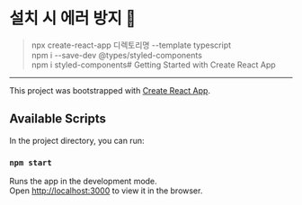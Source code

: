 
# 설치 시 에러 방지 🙂

<blockquote>
npx create-react-app 디렉토리명 --template typescript<br>
npm i --save-dev @types/styled-components<br>
npm i styled-components# Getting Started with Create React App
</blockquote>

***

This project was bootstrapped with [Create React App](https://github.com/facebook/create-react-app).

## Available Scripts

In the project directory, you can run:

### `npm start`

Runs the app in the development mode.\
Open [http://localhost:3000](http://localhost:3000) to view it in the browser.
